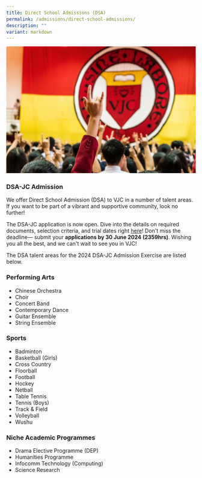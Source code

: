 ```yaml
---
title: Direct School Admissions (DSA)
permalink: /admissions/direct-school-admissions/
description: ""
variant: markdown
---
```

![](/images/Sub%20Page%20Banners%202023/2023%20dsa.jpg)
### DSA-JC Admission


We offer Direct School Admission (DSA) to VJC in a number of talent areas. If you want to be part of a vibrant and supportive community, look no further! 

The DSA-JC application is now open. Dive into the details on required documents, selection criteria, and trial dates right [here](/dsa2024application)! Don't miss the deadline— submit your **applications by 30 June 2024 (2359hrs)**. Wishing you all the best, and we can't wait to see you in VJC!

The DSA talent areas for the 2024 DSA-JC Admission Exercise are listed below. 

### Performing Arts

*   Chinese Orchestra
*   Choir
*   Concert Band
*   Contemporary Dance
*   Guitar Ensemble
*   String Ensemble

### Sports

*   Badminton
*   Basketball (Girls)
*   Cross Country
*   Floorball
*   Football
*   Hockey
*   Netball
*   Table Tennis
*   Tennis (Boys)
*   Track &amp; Field
*   Volleyball
*   Wushu

### Niche Academic Programmes

*   Drama Elective Programme (DEP)
*   Humanities Programme
*   Infocomm Technology (Computing)
*   Science Research